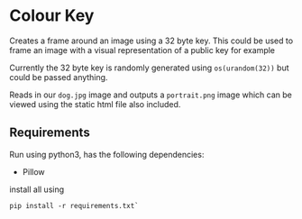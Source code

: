 # Colour Key

Creates a frame around an image using a 32 byte key. This could be used to frame an image with a visual representation of a public key for example

Currently the 32 byte key is randomly generated using `os(urandom(32))` but could be passed anything.

Reads in our `dog.jpg` image and outputs a `portrait.png` image which can be viewed using the static html file also included.

## Requirements

Run using python3, has the following dependencies:

- Pillow

install all using
```
pip install -r requirements.txt`
```
